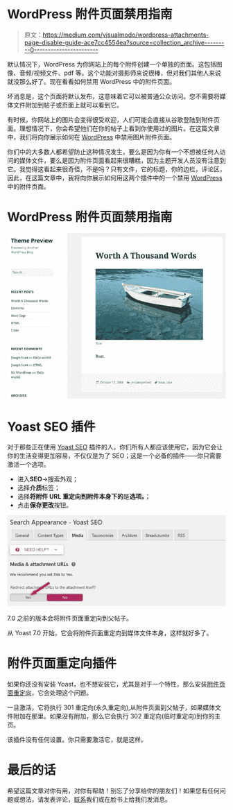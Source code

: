 # WordPress 附件页面禁用指南

> 原文：<https://medium.com/visualmodo/wordpress-attachments-page-disable-guide-ace7cc4554ea?source=collection_archive---------0----------------------->

默认情况下，WordPress 为你网站上的每个附件创建一个单独的页面。这包括图像、音频/视频文件、pdf 等。这个功能对摄影师来说很棒，但对我们其他人来说就没那么好了。现在看看如何禁用 WordPress 中的附件页面。

坏消息是，这个页面将默认发布，这意味着它可以被普通公众访问。您不需要将媒体文件附加到帖子或页面上就可以看到它。

有时候，你网站上的图片会变得很受欢迎，人们可能会直接从谷歌登陆到附件页面。理想情况下，你会希望他们在你的帖子上看到你使用过的图片。在这篇文章中，我们将向你展示如何在 [WordPress](https://visualmodo.com/wordpress-themes/) 中禁用图片附件页面。

你们中的大多数人都希望防止这种情况发生，要么是因为你有一个不想被任何人访问的媒体文件，要么是因为附件页面看起来很糟糕，因为主题开发人员没有注意到它。我觉得这看起来很奇怪，不是吗？只有文件，它的标题，你的边栏，评论区，因此，在这篇文章中，我将向你展示如何用这两个插件中的一个禁用 [WordPress](https://visualmodo.com/blog/) 中的附件页面。

# WordPress 附件页面禁用指南

![](img/1ed5bf405466d70b367442a301c45087.png)

# Yoast SEO 插件

对于那些正在使用 [Yoast SEO](https://wordpress.org/plugins/wordpress-seo/) 插件的人，你们所有人都应该使用它，因为它会让你的生活变得更加容易，不仅仅是为了 SEO；这是一个必备的插件——你只需要激活一个选项。

*   进入**SEO**->搜索外观；
*   选择**介质**标签；
*   选择**将附件 URL 重定向到附件本身下的**是**选项。**；
*   点击**保存更改**按钮。

![](img/3dfdbff458463e290b62f24f5dedf3f7.png)

7.0 之前的版本会将附件页面重定向到父帖子。

从 Yoast 7.0 开始，它会将附件页面重定向到媒体文件本身，这样就好多了。

# 附件页面重定向插件

如果你还没有安装 Yoast，也不想安装它，尤其是对于一个特性，那么安装[附件页面重定向](https://wordpress.org/plugins/attachment-pages-redirect/)，它会处理这个问题。

一旦激活，它将执行 301 重定向(永久重定向),从附件页面到父帖子，如果媒体文件附加在那里。如果没有附加，那么它会执行 302 重定向(临时重定向)到你的主页。

该插件没有任何设置。你只需要激活它，就是这样。

# 最后的话

希望这篇文章对你有用，对你有帮助！别忘了分享给你的朋友们！如果您有任何问题或想法，请发表评论，[联系](https://visualmodo.com/)我们或在脸书上给我们发消息。